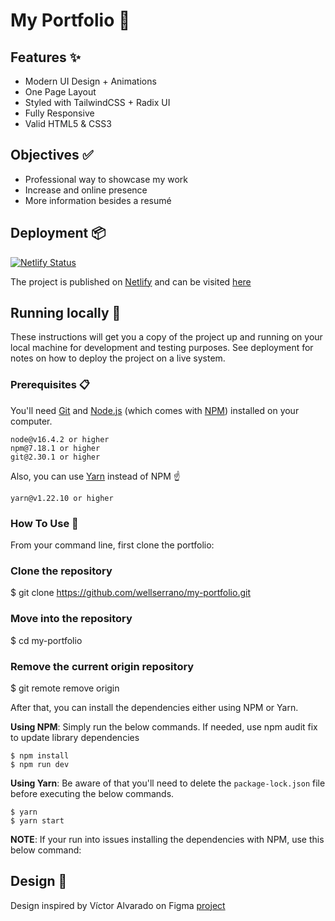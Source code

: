 # My Portfolio 💼

## [](https://github.com/wellserrano/my-portfolio#features) Features ✨

 - Modern UI Design + Animations
 - One Page Layout
 - Styled with TailwindCSS + Radix UI
 - Fully Responsive
 - Valid HTML5 & CSS3

## [](https://github.com/wellserrano/my-portfolio#objectives) Objectives  ✅

-   Professional way to showcase my work
-   Increase  and online presence
-   More information besides a resumé

## [](https://github.com/wellserrano/my-portfolio#deployment-)Deployment  📦
[![Netlify Status](https://api.netlify.com/api/v1/badges/5d48b152-e85b-4e69-9c1a-1a93afa821de/deploy-status)](https://app.netlify.com/sites/wellserrano/deploys)

The project is published on [Netlify](https://www.netlify.com/) and can be visited [here](wellserrano.netlify.com)

## [](https://github.com/wellserrano/my-portfolio#getting-started) Running locally  🚀

These instructions will get you a copy of the project up and running on your local machine for development and testing purposes. See deployment for notes on how to deploy the project on a live system.

### [](https://github.com/wellserrano/my-portfolio#prerequisites)Prerequisites  📋

You'll need  [Git](https://git-scm.com/)  and  [Node.js](https://nodejs.org/en/download/)  (which comes with  [NPM](http://npmjs.com/)) installed on your computer.

```
node@v16.4.2 or higher
npm@7.18.1 or higher
git@2.30.1 or higher

```

Also, you can use  [Yarn](https://yarnpkg.com/)  instead of NPM  ☝️

```
yarn@v1.22.10 or higher

```

### [](https://github.com/wellserrano/my-portfolio#how-to-use-)**How To Use**  🔧

From your command line, first clone the portfolio:

### Clone the repository
$ git clone https://github.com/wellserrano/my-portfolio.git

### Move into the repository
$ cd my-portfolio

### Remove the current origin repository
$ git remote remove origin

After that, you can install the dependencies either using NPM or Yarn.

**Using NPM**: Simply run the below commands.
If needed, use npm audit fix to update library dependencies
    
    $ npm install
    $ npm run dev

**Using Yarn**: Be aware of that you'll need to delete the  `package-lock.json`  file before executing the below commands.

    $ yarn
    $ yarn start

**NOTE**: If your run into issues installing the dependencies with NPM, use this below command:

## [](https://github.com/wellserrano/my-portfolio#design-) Design   👥

Design inspired by Víctor Alvarado on Figma [project](https://www.figma.com/community/file/1103832220155964386)
